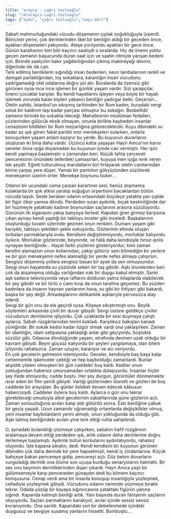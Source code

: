 ```yaml
---
title: "arayış - çağrı tozluoğlu"
slug: "/4/arayis-cagri.tozluoglu"
tags: ["öykü", "çağrı tozluoğlu","sayı:dört"]
---
```

Sabah mahmurluğundaki vücudu döşemenin çıplak soğukluğuyla ürperdi.
Bilincinin yerini, çok derinlerinden ilkel bir benliğin aldığı bir
geceden önce, ayakları döşemeleri yakıyordu. Ateşe yürüyordu ayakları
bir gece önce. Günün karaltısının kim bilir kaçıncı saatiydi o
sıralarda. Hiç de önemi yoktu geçen zamanın başucunda duran saat için ve
saatin ritmiyle yarışan bedeni için. Birinde saatçinin bakır
yağdanlığından çıkmış makineyağı devinir, diğerinde ılık ılık can.\
Terk edilmiş benliklerin sığındığı insan bedenleri, neon lambalarının
renkli ve damgalı parlaklığından, loş sokaklara, karanlığın insan
vücudunu yadırgamadığı otel odalarına doğru yol alır. Buralarda da
özensiz gibi görünen oysa ince ince işlenen bir günlük yaşam vardır.
Sizi şarapçılar, tinerci çocuklar karşılar. Bu kendi hayatlarını işleyen
veya böyle bir hayatı işlemek zorunda kalan kişileri yabancı benliğin
yadırgar belki. Geçersin... Otelin sahibi, İstanbul'un sıkışmış
tarihinden bir Rum kadını, buradaki rengi soluk bir kaldırım taşı kadar
parçası olmuştur bu sokağın. Besbellidir zamanın birinde bu sokakta
öleceği. Mahallesinin müslüman fedaileri, yüzlerinden gülücük eksik
olmayan, onunla birlikte kaybeden insanlar cenazesini bildikleri bir Rum
mezarlığına götüreceklerdir. Kuyu dibindeki su kadar az ışık gören fakat
parıltılı mor menekşeleri sularken, onlarla konuşurken yaşam anlam
kazanır bu yerde. Bu kuyunun duvarlarını oluşturan iki bina daha vardır.
Üçüncü katta yaşayan Hayri Amca'nın karısı seneler önce ışığa doyamadan
bu kuyunun içinde can vermiştir. Her işini kendi yapmaya başlamıştır o
zamandan beri. Küçük tahta çerçeveli penceresinin önündeki tellerdeki
çamaşırları, kuyuya inen ışığa renk veren tek şeydir. Eğreti tutturulmuş
mandalların biri fırlayarak otelin camlarından birine çarpıp yere düşer.
Yamalı bir pantolon gökyüzünden süzülerek menekşenin üzerini örter.
Menekşe boynunu büker...

Odanın bir ucundaki cama çarpan karartının sesi, henüz alışmamış
kulaklarda bir şok etkisi yaratıp soğuğun ürpertisini bacaklardan bütün
vücuda taşıdı. Sesle beraber odanın ortasındaki büyükçe yatakta yarı
çıplak bir figür öbür yanına döndü. Perdeden sızan aydınlık, bıçak
keskinliğinde dar bir huzmeyle yataktaki kadının boynundan saçlarının
arasına süzülüyordu. Gününün ilk sigarasını yakıp banyoya ilerledi.
Kapıdan girer girmez karşısına çıkan aynayı kendi yaptığı bir tabloyu
inceler gibi inceledi. Başkalarının oluşturduğu tuvalin üzerinde gezinen
onun renkleri. Dumanı yaşam gibi karışıktı, tabloyu şekilden şekle
sokuyordu. Gözlerinin altında oluşan torbaları parmaklarıyla ovdu.
Kendisini değiştiremiyordu, morluklar kalıyordu öylece. Morluklar
gözlerinde, beyninde, ve hâlâ daha kendisiyle hırsız-polis oynayan
benliğinde... Hayat farklı yüzlerini gösteriyordur; kimi zaman kendini
alamazsın onun kollarından, çekip götürür seni bilmediğin bir yerlere ve
bir gün menekşenin nefes alamadığı bir yerde nefes almaya çalışırsın.
Sevgisiz döşenmiş yollara sevgisiz basan bir ayak da sen olmuşsundur.\
Sevgi onun hayatında su yüzünde seken bir taş gibidir. Aşkı öncelerden
beri çok da alışamamış olduğu varlığından ırak bir duygu kabul etmiştir.
Sanki aşk sadece televizyonda veya raflarını dolduran yalnız kitaplarda
olabilecek bir şey gibidir ve bir türlü o camı kırıp da onun tarafına
geçemez. Bu yüzden kadınlara da insanın hayvan yanlarının hava, su gibi
bir ihtiyacı gibi bakardı, başka bir şey değil. Arkadaşlarının
delikanlılık aşklarıyla pervasızca alay ederdi.\
Sevgi bir gün onu da ele geçirdi oysa. Köşeye sıkıştırmıştı onu. Beylik
söylemleri arkasında çivili bir duvar gibiydi. Sevgi üstüne geldikçe
çiviler vücudunun derinlerine işliyordu. Çok uzaklarda bir sesi duymaya
çalıştı aylarca. Sabah rüzgârlarından tenini kokladı. Karşılıksız
bakışları kanadı yüreğinde. Bir sokak kedisi kadar özgür olmak vardı ona
yaklaşırken. Zaman bir idamlığın, idam sehpasına yaklaştığı anlar gibi
geçiyordu, boşlukta süzülür gibi. Odasına döndüğünde yaşam, etrafında
devinen uzak olduğu bir kavram gibiydi. Beyni güçsüz kalıyordu bir
şeyleri yargılamaya, olan biteni izliyordu rahatsızca. Zaman uzuyor,
kararıyor ve acı veriyordu.\
En çok gecelerin gelmesini istemiyordu. Geceler, kendisiyle baş başa
kalıp cehennemlik işkenceler çektiği ve hep kaybolduğu zamanlardı.
Bunlar alışıldık çileleri olmuşken bir gün caddeler boş kaldı. Kediler
onun yokluğundan habersiz umursamadan ortalıkta dolaşıyordu. İnsanlar
hiçbir şey ifade etmiyordu; cadde boştu. Her şey durgun, görüntüler
dönmemekte ısrar eden bir film şeridi gibiydi. Varlığı gözlerinden
ibaretti ve gözleri de boş caddede bir arayıştan. Bu günler ilelebet
devam edecek kâbusun habercisiydi. Caddeler öylece boş kaldı. Aylarca o
gün onu tekrar görebileceği umuduyla alkol gecelerinin sabahlarında güne
gözlerini açtı. Zaman sonsuzluğuna acıları katıp aldı götürdü sonra.
Eski benliğine çabuk bir geçiş yaşadı. Uzun zamandır uğramadığı
ortamlarda değişiklikler olmuş, yeni insanlar kaybolanların yerini
almıştı, onun yokluğunda da olduğu gibi. Aşkı tatmış benliğindeki
acıları yine terk ettiği ruhla sahiplendi.

O, aynadaki bulanıklığı çözmeye çalışırken, sabahın hafif rüzgârının
aralamaya devam ettiği perdeden ışık, artık odanın daha derinlerine
doğru ilerlemeye başlamıştı. Aydınlık bütün korkularını aydınlatıyordu,
rahatsız oluyordu. İşte kapana sıkıştın, dedi. Kendi kendisini bir
kuyunun görünen dibinden çok daha derinde bir yere hapsetmişti, kendi iç
zindanlarına. Küçük bahçeye bakan pencereye gidip, pencereyi açtı. Düz
beton duvarların vurguladığı derinlik ona ölüme son uçuşa kurduğu
senaryolarını hatırlattı. Bir ses onu beyninin derinliklerinden dışarı
çıkardı. Hayri Amca yaşlı bir gülümsemeyle karşı pencereden günaydın
dedi bu bilmem kaçıncı komşusuna. Cevap verdi ama bir insanla konuşup
insanlığıyla yüzleşmek, celladıyla yüzleşmek gibiydi. Vücudunu odanın
neminde yüzmeye bıraktı tekrar. Odada yüzüp bir kayaya sığınırcasına
yataktaki figürün yanına sığındı. Kapanda kalmıştı benliği artık. Yanı
başında duran fahişenin saçlarını okşuyordu. Saçları parmaklarını
kanatıyor, acılar içinde sessiz sessiz kıvranıyordu. Ona sarıldı.
Kapandaki son bir debelenmede içindeki duygusuz ve sevgiye susamış
yanlarını hissetti. Bomboştu...
